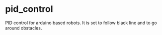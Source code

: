 # pid_control
PID control for arduino based robots. It is set to follow black line and to go around obstacles.
